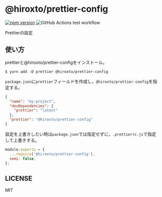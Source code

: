 # @hiroxto/prettier-config

[![npm version](https://badge.fury.io/js/@hiroxto%2Fprettier-config.svg)](https://badge.fury.io/js/@hiroxto%2Fprettier-config)
![GitHub Actions test workflow](https://github.com/hiroxto/prettier-config/actions/workflows/test.yml/badge.svg)

Prettierの設定

## 使い方

prettierと@hiroxto/prettier-configをインストール。

```shell
$ yarn add -D prettier @hiroxto/prettier-config
```

`package.json`に`prettier`フィールドを作成し，`@hiroxto/prettier-config`を指定する。

```json
{
  "name": "my-project",
  "devDependencies": {
    "prettier": "latest"
  },
  "prettier": "@hiroxto/prettier-config"
}
```

設定を上書きしたい時は`package.json`では指定せずに，`.prettierrc.js`で指定して上書きする。

```javascript
module.exports = {
  ...require('@hiroxto/prettier-config'),
  semi: false,
};
```

## LICENSE

MIT
